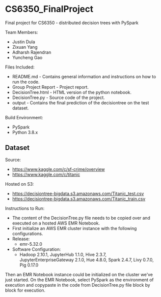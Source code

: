 # CS6350_FinalProject
Final project for CS6350 - distributed decision trees with PySpark

Team Members:
- Justin Dula
- Zixuan Yang
- Adharsh Rajendran
- Yuncheng Gao


Files Included:
- README.md - Contains general information and instructions on how to run the code.
- Group Project Report - Project report.
- DecisionTree.html - HTML version of the python notebook.
- DecisionTree.py - Source code of the project.
- output - Contains the final prediction of the decisiontree on the test dataset.

Build Environment:
- PySpark
- Python 3.8.x

## Dataset
Source:
- https://www.kaggle.com/c/sf-crime/overview
- https://www.kaggle.com/c/titanic

Hosted on S3:
- https://decisiontree-bigdata.s3.amazonaws.com/Titanic_test.csv
- https://decisiontree-bigdata.s3.amazonaws.com/Titanic_train.csv


Instructions to Run:
- The content of the DecisionTree.py file needs to be copied over and executed on a hosted AWS EMR Notebook.
- First initialize an AWS EMR cluster instance with the following configurations.
- Release: 
	- emr-5.32.0
- Software Configuration:
	- Hadoop 2.10.1, JupyterHub 1.1.0, Hive 2.3.7, JupyterEnterpriseGateway 2.1.0, Hue 4.8.0, Spark 2.4.7, Livy 0.7.0, Pig 0.17.0

Then an EMR Notebook instance could be initialized on the cluster we've just started.
On the EMR Notebook, select PySpark as the environment of execution and copypaste in the code from DecisionTree.py file block by block for execution.
